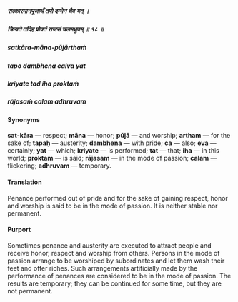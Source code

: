 ##### सत्कारमानपूजार्थं तपो दम्भेन चैव यत् ।
##### क्रियते तदिह प्रोक्तं राजसं चलमध्रुवम् ॥ १८ ॥

##### satkāra-māna-pūjārthaṁ
##### tapo dambhena caiva yat
##### kriyate tad iha proktaṁ
##### rājasaṁ calam adhruvam

#### Synonyms

**sat**-**kāra** — respect; **māna** — honor; **pūjā** — and worship; **artham** — for the sake of; **tapaḥ** — austerity; **dambhena** — with pride; **ca** — also; **eva** — certainly; **yat** — which; **kriyate** — is performed; **tat** — that; **iha** — in this world; **proktam** — is said; **rājasam** — in the mode of passion; **calam** — flickering; **adhruvam** — temporary.

#### Translation

Penance performed out of pride and for the sake of gaining respect, honor and worship is said to be in the mode of passion. It is neither stable nor permanent.

#### Purport

Sometimes penance and austerity are executed to attract people and receive honor, respect and worship from others. Persons in the mode of passion arrange to be worshiped by subordinates and let them wash their feet and offer riches. Such arrangements artificially made by the performance of penances are considered to be in the mode of passion. The results are temporary; they can be continued for some time, but they are not permanent.